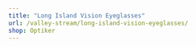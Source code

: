 ```yaml
---
title: "Long Island Vision Eyeglasses"
url: /valley-stream/long-island-vision-eyeglasses/
shop: Optiker
---
```

